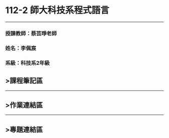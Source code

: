 # 112-2 師大科技系程式語言
---
### 授課教師：蔡芸琤老師

### 姓名：李佩宸

### 系級：科技系2年級

## >課程筆記區
***
## >作業連結區
***
## >專題連結區

